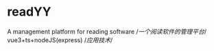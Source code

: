 # readYY
A management platform for reading software /*一个阅读软件的管理平台*/
vue3+ts+nodeJS(express)  /*应用技术*/
